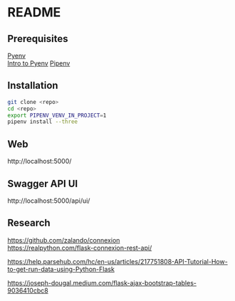 # README

## Prerequisites

[Pyenv](https://github.com/pyenv/pyenv)  
[Intro to Pyenv](https://realpython.com/intro-to-pyenv/)
[Pipenv](https://realpython.com/pipenv-guide/)

## Installation

```sh
git clone <repo>
cd <repo>
export PIPENV_VENV_IN_PROJECT=1   
pipenv install --three
```
## Web
http://localhost:5000/

## Swagger API UI
http://localhost:5000/api/ui/

## Research
https://github.com/zalando/connexion  
https://realpython.com/flask-connexion-rest-api/  

https://help.parsehub.com/hc/en-us/articles/217751808-API-Tutorial-How-to-get-run-data-using-Python-Flask  

https://joseph-dougal.medium.com/flask-ajax-bootstrap-tables-9036410cbc8  

